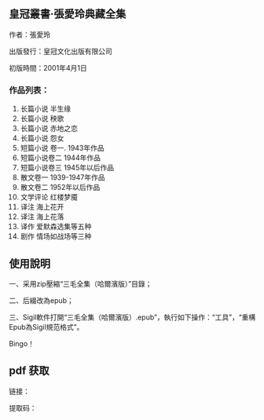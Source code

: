 ## 皇冠叢書·張愛玲典藏全集

作者：張愛玲   

出版發行：皇冠文化出版有限公司   

初版時間：2001年4月1日   

### 作品列表：

1. 长篇小说 半生缘   
2. 长篇小说 秧歌   
3. 长篇小说 赤地之恋   
4. 长篇小说 怨女   
5. 短篇小说 卷一. 1943年作品   
6. 短篇小说卷二 1944年作品   
7. 短篇小说卷三 1945年以后作品   
8. 散文卷一 1939-1947年作品   
9. 散文卷二 1952年以后作品   
10. 文学评论 红楼梦魇   
11. 译注 海上花开   
12. 译注 海上花落   
13. 译作 爱默森选集等五种   
14. 剧作 情场如战场等三种   

## 使用說明

一、采用zip壓縮“三毛全集（哈爾濱版）”目錄；

二、后綴改為epub；

三、Sigil軟件打開“三毛全集（哈爾濱版）.epub”，執行如下操作：“工具”，“重構Epub為Sigil規范格式”。

Bingo！   

## pdf 获取

链接：   

提取码：